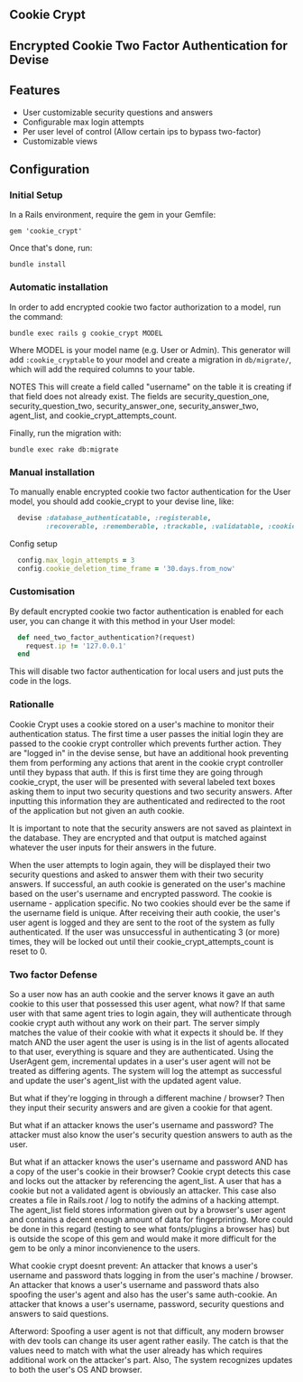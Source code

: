 ## Cookie Crypt

## Encrypted Cookie Two Factor Authentication for Devise

## Features

* User customizable security questions and answers
* Configurable max login attempts
* Per user level of control (Allow certain ips to bypass two-factor)
* Customizable views

## Configuration

### Initial Setup

In a Rails environment, require the gem in your Gemfile:

    gem 'cookie_crypt'

Once that's done, run:

    bundle install


### Automatic installation

In order to add encrypted cookie two factor authorization to a model, run the command:

    bundle exec rails g cookie_crypt MODEL

Where MODEL is your model name (e.g. User or Admin). This generator will add `:cookie_cryptable` to your model
and create a migration in `db/migrate/`, which will add the required columns to your table.

NOTES
This will create a field called "username" on the table it is creating if that field does not already exist.
The fields are security_question_one, security_question_two, security_answer_one, security_answer_two,
agent_list, and cookie_crypt_attempts_count.

Finally, run the migration with:

    bundle exec rake db:migrate


### Manual installation

To manually enable encrypted cookie two factor authentication for the User model, you should add cookie_crypt to your devise line, like:

```ruby
  devise :database_authenticatable, :registerable,
         :recoverable, :rememberable, :trackable, :validatable, :cookie_cryptable
```

Config setup

```ruby
  config.max_login_attempts = 3
  config.cookie_deletion_time_frame = '30.days.from_now'
```

### Customisation

By default encrypted cookie two factor authentication is enabled for each user, you can change it with this method in your User model:

```ruby
  def need_two_factor_authentication?(request)
    request.ip != '127.0.0.1'
  end
```

This will disable two factor authentication for local users and just puts the code in the logs.

### Rationalle

Cookie Crypt uses a cookie stored on a user's machine to monitor their authentication status. The first time a user passes the initial login
they are passed to the cookie crypt controller which prevents further action. They are "logged in" in the devise sense, but have an additional hook
preventing them from performing any actions that arent in the cookie crypt controller until they bypass that auth. If this is first time they are going
through cookie_crypt, the user will be presented with several labeled text boxes asking them to input two security questions and two security answers.
After inputting this information they are authenticated and redirected to the root of the application but not given an auth cookie.

It is important to note that the security answers are not saved as plaintext in the database. They are encrypted and that output is matched against
whatever the user inputs for their answers in the future.

When the user attempts to login again, they will be displayed their two security questions and asked to answer them with their two security answers.
If successful, an auth cookie is generated on the user's machine based on the user's username and encrypted password. The cookie is username - application
specific. No two cookies should ever be the same if the username field is unique. After receiving their auth cookie, the user's user agent is logged and
they are sent to the root of the system as fully authenticated. If the user was unsuccessful in authenticating 3 (or more) times, they will be locked out
until their cookie_crypt_attempts_count is reset to 0.

### Two factor Defense

So a user now has an auth cookie and the server knows it gave an auth cookie to this user that possessed this user agent, what now? If that same user with
that same agent tries to login again, they will authenticate through cookie crypt auth without any work on their part. The server simply matches the value 
of their cookie with what it expects it should be. If they match AND the user agent the user is using is in the list of agents allocated to that user,
everything is square and they are authenticated. Using the UserAgent gem, incremental updates in a user's user agent will not be treated as differing agents.
The system will log the attempt as successful and update the user's agent_list with the updated agent value.

But what if they're logging in through a different machine / browser? Then they input their security answers and are given a cookie for that agent.

But what if an attacker knows the user's username and password? The attacker must also know the user's security question answers to auth as the user.

But what if an attacker knows the user's username and password AND has a copy of the user's cookie in their browser? Cookie crypt detects this case and
locks out the attacker by referencing the agent_list. A user that has a cookie but not a validated agent is obviously an attacker. This case also creates a
file in Rails.root / log to notify the admins of a hacking attempt. The agent_list field stores information given out by a browser's user agent and contains a
decent enough amount of data for fingerprinting. More could be done in this regard (testing to see what fonts/plugins a browser has) but is outside the scope
of this gem and would make it more difficult for the gem to be only a minor inconvienence to the users. 

What cookie crypt doesnt prevent:
An attacker that knows a user's username and password thats logging in from the user's machine / browser.
An attacker that knows a user's username and password thats also spoofing the user's agent and also has the user's same auth-cookie.
An attacker that knows a user's username, password, security questions and answers to said questions.

Afterword: Spoofing a user agent is not that difficult, any modern browser with dev tools can change its user agent rather easily. The catch is that the values
need to match with what the user already has which requires additional work on the attacker's part. Also, The system recognizes updates to both the user's OS AND 
browser.
